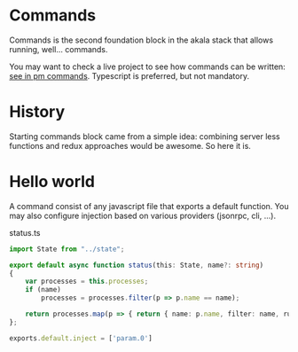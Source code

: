 # Commands

Commands is the second foundation block in the akala stack that allows running, well... commands.

You may want to check a live project to see how commands can be written: [see in pm commands](https://github.com/npenin/akala/tree/master/packages/pm/src/commands).
Typescript is preferred, but not mandatory.

# History

Starting commands block came from a simple idea: combining server less functions and redux approaches would be awesome. So here it is.

# Hello world

A command consist of any javascript file that exports a default function. You may also configure injection based on various providers (jsonrpc, cli, ...).

status.ts
```ts
import State from "../state";

export default async function status(this: State, name?: string)
{
    var processes = this.processes;
    if (name)
        processes = processes.filter(p => p.name == name);

    return processes.map(p => { return { name: p.name, filter: name, running: p.running, folder: p.path } })
};

exports.default.inject = ['param.0']
```

